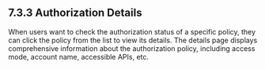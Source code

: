## 7.3.3 Authorization Details

When users want to check the authorization status of a specific policy, they can click the policy from the list to view its details. The details page displays comprehensive information about the authorization policy, including access mode, account name, accessible APIs, etc.
